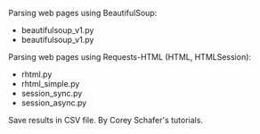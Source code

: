 Parsing web pages using BeautifulSoup:
- beautifulsoup_v1.py
- beautifulsoup_v1.py

Parsing web pages using Requests-HTML (HTML, HTMLSession):
- rhtml.py
- rhtml_simple.py
- session_sync.py
- session_async.py

Save results in CSV file.
By Corey Schafer's tutorials.
